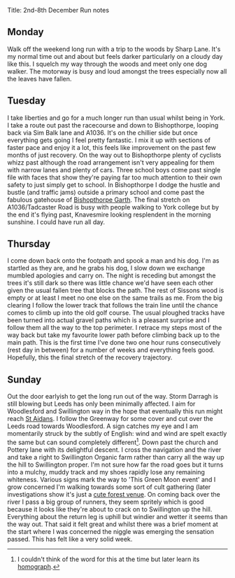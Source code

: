 Title: 2nd-8th December Run notes

## Monday

Walk off the weekend long run with a trip to the woods by Sharp Lane. It's my normal time out and about but feels
darker particularly on a cloudy day like this. I squelch my way through the woods and meet only one dog walker. The
motorway is busy and loud amongst the trees especially now all the leaves have fallen.

## Tuesday

I take liberties and go for a much longer run than usual whilst being in York. I take a route out past the racecourse
and down to Bishopthorpe, looping back via Sim Balk lane and A1036. It's on the chillier side but once everything gets going
I feel pretty fantastic. I mix it up with sections of faster pace and enjoy it a lot, this feels like improvement
on the past few months of just recovery. On the way out to Bishopthorpe plenty of cyclists whizz past although the road
arrangement isn't very appealing for them with narrow lanes and plenty of cars. Three school boys come past single file
with faces that show they're paying far too much attention to their own safety to just simply get to school.
In Bishopthorpe I dodge the hustle and bustle (and traffic jams) outside a primary school and come past the fabulous
gatehouse of [Bishopthorpe Garth](https://en.wikipedia.org/wiki/Bishopthorpe_Garth).
The final stretch on A1036/Tadcaster Road is busy with people walking to York college but by the end it's flying past, 
Knavesmire looking resplendent in the morning sunshine. I could have run all day.

## Thursday

I come down back onto the footpath and spook a man and his dog. I'm as startled as they are, and he grabs his dog, I slow down
we exchange mumbled apologies and carry on. The night is receding but amongst the trees it's still dark so there was 
little chance we'd have seen each other given the usual fallen tree that blocks the path. The rest of Sissons wood is empty
or at least I meet no one else on the same trails as me. From the big clearing I follow the lower track that follows the train
line until the chance comes to climb up into the old golf course. The usual ploughed tracks have been turned into actual
gravel paths which is a pleasant surprise and I follow them all the way to the top perimeter. I retrace my steps most of 
the way back but take my favourite lower path before climbing back up to the main path. This is the first time I've 
done two one hour runs consecutively (rest day in between) for a number of weeks and everything feels good. Hopefully,
this the final stretch of the recovery trajectory.

## Sunday

Out the door earlyish to get the long run out of the way. Storm Darragh is still blowing but Leeds has only been minimally
affected. I aim for Woodlesford and Swillington way in the hope that eventually this run might reach [St Aidans](https://www.rspb.org.uk/days-out/reserves/st-aidans).
I follow the Greenway for some cover and cut over the Leeds road towards Woodlesford. A sign catches my eye and I am momentarily
struck by the subtly of English: wind and wind are spelt exactly the same but can sound completely different[^1].
Down past the church and Pottery lane with its delightful descent. I cross the navigation and the river and take a right
to Swillington Organic farm rather than carry all the way up the hill to Swillington proper. I'm not sure how far the road goes
but it turns into a mulchy, muddy track and my shoes rapidly lose any remaining whiteness. Various signs mark the way to
'This Green Moon event' and I grow concerned I'm walking towards some sort of cult gathering (later investigations show
it's just a [cute forest venue](https://www.thisgreenmoon.com/). On coming back over the river I pass a big group of runners, 
they seem spritely which is good because it looks like they're about to crack on to Swillington up the hill. Everything
about the return leg is uphill but windier and wetter it seems than the way out. That said it felt great and whilst
there was a brief moment at the start where I was concerned the niggle was emerging the sensation passed. This has felt
like a very solid week.

[^1]: I couldn't think of the word for this at the time but later learn its [homograph](https://en.wikipedia.org/wiki/Homograph).
